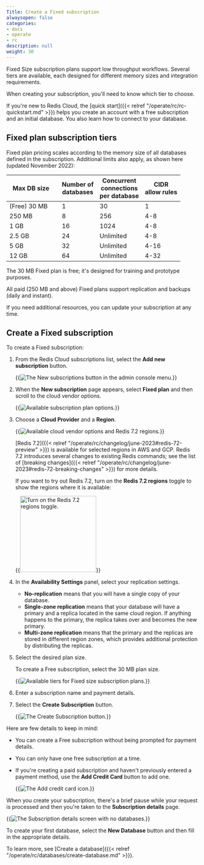 ```yaml
---
Title: Create a Fixed subscription
alwaysopen: false
categories:
- docs
- operate
- rc
description: null
weight: 30
---
```

Fixed Size subscription plans support low throughput workflows.  Several tiers are available, each designed for different memory sizes and integration requirements.

When creating your subscription, you'll need to know which tier to choose.

If you're new to Redis Cloud, the [quick start]({{< relref "/operate/rc/rc-quickstart.md" >}}) helps you create an account with a free subscription and an initial database.  You also learn how to connect to your database.


## Fixed plan subscription tiers

Fixed plan pricing scales according to the memory size of all databases defined in the subscription.  Additional limits also apply, as shown here (updated November 2022):

| **Max DB size &nbsp;** | **Number of<br/>databases** | **Concurrent<br/>connections<br/>per database** | **CIDR<br/> allow rules** |
|---|---|---|---|
| (Free) 30 MB &nbsp;&nbsp;&nbsp;&nbsp; | 1 | 30 | 1 |
| 250 MB &nbsp;&nbsp;&nbsp;&nbsp; | 8 | 256 | 4-8 |
| 1 GB &nbsp;&nbsp;&nbsp;&nbsp; | 16 | 1024 | 4-8 |
| 2.5 GB &nbsp;&nbsp;&nbsp;&nbsp; | 24 | Unlimited | 4-8 |
| 5 GB &nbsp;&nbsp;&nbsp;&nbsp; | 32 | Unlimited | 4-16 |
| 12 GB &nbsp;&nbsp;&nbsp;&nbsp; | 64 | Unlimited | 4-32 |

The 30 MB Fixed plan is free; it's designed for training and prototype purposes.

All paid (250 MB and above) Fixed plans support replication and backups (daily and instant).

If you need additional resources, you can update your subscription at any time.

## Create a Fixed subscription

To create a Fixed subscription:

1.  From the Redis Cloud subscriptions list, select the **Add new subscription** button.  

    {{<image filename="images/rc/button-subscription-new.png" alt="The New subscriptions button in the admin console menu." >}}

2. When the **New subscription** page appears, select **Fixed plan** and then scroll to the cloud vendor options.

    {{<image filename="images/rc/subscription-new-plan-options.png" alt="Available subscription plan options." >}}

3.  Choose a **Cloud Provider** and a **Region**.

    {{<image filename="images/rc/subscription-new-cloud-vendor-options-redis-7-preview.png" alt="Available cloud vendor options and Redis 7.2 regions." >}}

    [Redis 7.2]({{< relref "/operate/rc/changelog/june-2023#redis-72-preview" >}}) is available for selected regions in AWS and GCP. Redis 7.2 introduces several changes to existing Redis commands; see the list of [breaking changes]({{< relref "/operate/rc/changelog/june-2023#redis-72-breaking-changes" >}}) for more details.
    
    If you want to try out Redis 7.2, turn on the **Redis 7.2 regions** toggle to show the regions where it is available:

    {{<image filename="images/rc/subscription-new-redis-7-preview-toggle.png" width="200px" alt="Turn on the Redis 7.2 regions toggle." >}}

4.  In the **Availability Settings** panel, select your replication settings.  

    - **No-replication** means that you will have a single copy of your database.
    - **Single-zone replication** means that your database will have a primary and a replica located in the same cloud region.  If anything happens to the primary, the replica takes over and becomes the new primary.
    - **Multi-zone replication** means that the primary and the replicas are stored in different region zones, which provides additional protection by distributing the replicas.

5.  Select the desired plan size.   

    To create a Free subscription, select the 30 MB plan size.  

    {{<image filename="images/rc/subscription-new-fixed-tiers.png" alt="Available tiers for Fixed size subscription plans." >}}

6.  Enter a subscription name and payment details.

7.  Select the **Create Subscription** button.

    {{<image filename="images/rc/button-subscription-create.png" alt="The Create Subscription button." >}}

Here are few details to keep in mind:

- You can create a Free subscription without being prompted for payment details.

- You can only have one free subscription at a time.

- If you're creating a paid subscription and haven't previously entered a payment method, use the **Add Credit Card** button to add one.

    {{<image filename="images/rc/icon-add-credit-card.png" alt="The Add credit card icon." >}}

When you create your subscription, there's a brief pause while your request is processed and then you're taken to the **Subscription details** page.

{{<image filename="images/rc/subscription-fixed-databases-none.png" alt="The Subscription details screen with no databases." >}}

To create your first database, select the **New Database** button and then fill in the appropriate details.

To learn more, see [Create a database]({{< relref "/operate/rc/databases/create-database.md" >}}).
